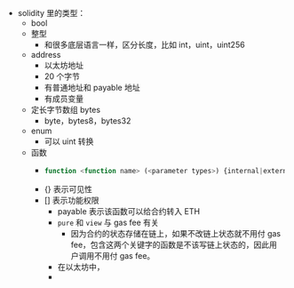 - solidity 里的类型：
	- bool
	- 整型
		- 和很多底层语言一样，区分长度，比如 int，uint，uint256
	- address
		- 以太坊地址
		- 20 个字节
		- 有普通地址和 payable 地址
		- 有成员变量
	- 定长字节数组 bytes
		- byte，bytes8，bytes32
	- enum
		- 可以 uint 转换
	- 函数
		- ```javascript
		  function <function name> (<parameter types>) {internal|external|public|private} [pure|view|payable] [returns (<return types>)]
		  ```
		- {} 表示可见性
		- [] 表示功能权限
			- payable 表示该函数可以给合约转入 ETH
			- `pure` 和 `view` 与 gas fee 有关
				- 因为合约的状态存储在链上，如果不改链上状态就不用付 gas fee，包含这两个关键字的函数是不该写链上状态的，因此用户调用不用付 gas fee。
			- 在以太坊中，
			-